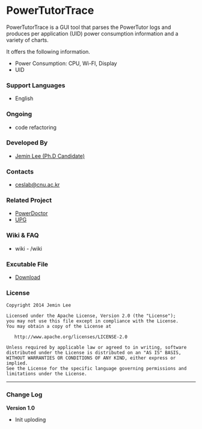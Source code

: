 PowerTutorTrace
===============

PowerTutorTrace is a GUI tool that parses the PowerTutor logs and produces per application (UID) power consumption information and a variety of charts.

It offers the following information.

- Power Consumption: CPU, Wi-FI, Display
- UID 

### Support Languages ###
- English

### Ongoing ###
- code refactoring

### Developed By ###
- [Jemin Lee (Ph.D Candidate)](http://jeminlee.blogspot.kr/)

### Contacts ###
- ceslab@cnu.ac.kr

### Related Project ###
- [PowerDoctor](https://github.com/PowerLab/PowerDoctor)
- [UPG](https://github.com/PowerLab/UPG)

### Wiki & FAQ ###
- wiki - /wiki

### Excutable File ###
- [Download](https://drive.google.com/folderview?id=0B4pme20nXq8ldFRGYXNOSEZyRmc&usp=sharing)

### License ###

    Copyright 2014 Jemin Lee

    Licensed under the Apache License, Version 2.0 (the "License");
    you may not use this file except in compliance with the License.
    You may obtain a copy of the License at

       http://www.apache.org/licenses/LICENSE-2.0

    Unless required by applicable law or agreed to in writing, software
    distributed under the License is distributed on an "AS IS" BASIS,
    WITHOUT WARRANTIES OR CONDITIONS OF ANY KIND, either express or implied.
    See the License for the specific language governing permissions and
    limitations under the License.


----------

### Change Log ###

**Version 1.0**
- Init uploding
